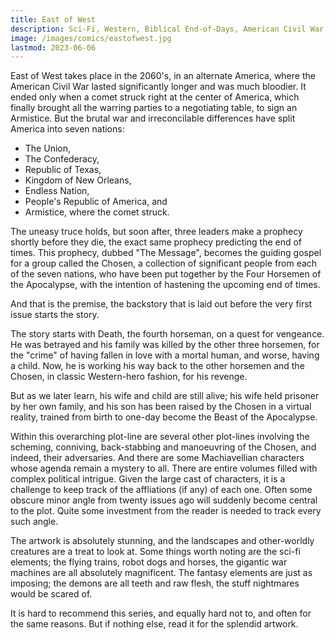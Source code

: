 ```yaml
---
title: East of West
description: Sci-Fi, Western, Biblical End-of-Days, American Civil War, Magic and Horror... this epic series combines several genres into an intricate tale
image: /images/comics/eastofwest.jpg
lastmod: 2023-06-06
---
```


East of West takes place in the 2060's, in an alternate America, where the American Civil War lasted significantly longer and was much bloodier. It ended only when a comet struck right at the center of America, which finally brought all the warring parties to a negotiating table, to sign an Armistice. But the brutal war and irreconcilable differences have split America into seven nations:
- The Union,
- The Confederacy,
- Republic of Texas,
- Kingdom of New Orleans,
- Endless Nation,
- People's Republic of America, and
- Armistice, where the comet struck.

The uneasy truce holds, but soon after, three leaders make a prophecy shortly before they die, the exact same prophecy predicting the end of times. This prophecy, dubbed "The Message", becomes the guiding gospel for a group called the Chosen, a collection of significant people from each of the seven nations, who have been put together by the Four Horsemen of the Apocalypse, with the intention of hastening the upcoming end of times.

And that is the premise, the backstory that is laid out before the very first issue starts the story.

The story starts with Death, the fourth horseman, on a quest for vengeance. He was betrayed and his family was killed by the other three horsemen, for the "crime" of having fallen in love with a mortal human, and worse, having a child. Now, he is working his way back to the other horsemen and the Chosen, in classic Western-hero fashion, for his revenge.

But as we later learn, his wife and child are still alive; his wife held prisoner by her own family, and his son has been raised by the Chosen in a virtual reality, trained from birth to one-day become the Beast of the Apocalypse.

Within this overarching plot-line are several other plot-lines involving the scheming, conniving, back-stabbing and manoeuvring of the Chosen, and indeed, their adversaries. And there are some Machiavellian characters whose agenda remain a mystery to all. There are entire volumes filled with complex political intrigue. Given the large cast of characters, it is a challenge to keep track of the affliations (if any) of each one. Often some obscure minor angle from twenty issues ago will suddenly become central to the plot. Quite some investment from the reader is needed to track every such angle.

The artwork is absolutely stunning, and the landscapes and other-worldly creatures are a treat to look at. Some things worth noting are the sci-fi elements; the flying trains, robot dogs and horses, the gigantic war machines are all absolutely magnificent. The fantasy elements are just as imposing; the demons are all teeth and raw flesh, the stuff nightmares would be scared of.

It is hard to recommend this series, and equally hard not to, and often for the same reasons. But if nothing else, read it for the splendid artwork.

